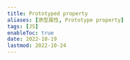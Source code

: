 ```yaml
---
title: Prototyped property
aliases: [原型属性, Prototype property]
tags: [JS]
enableToc: true
date: 2022-10-19
lastmod: 2022-10-24
---
```


